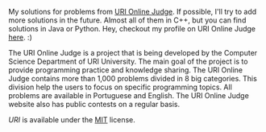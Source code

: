 My solutions for problems from [URI Online Judge]. If possible, I'll try to add more
solutions in the future. Almost all of them in C++, but you can find solutions in Java
or Python. Hey, checkout my profile on URI Online Judge [here]. :)

The URI Online Judge is a project that is being developed by the Computer Science 
Department of URI University. The main goal of the project is to provide programming 
practice and knowledge sharing. The URI Online Judge contains more than 1,000 problems 
divided in 8 big categories. This division help the users to focus on specific 
programming topics. All problems are available in Portuguese and English. 
The URI Online Judge website also has public contests on a regular basis.

_URI_ is available under the [MIT] license.

[URI Online Judge]: https://www.urionlinejudge.com.br/
[here]: https://www.urionlinejudge.com.br/judge/pt/profile/18554
[MIT]: https://opensource.org/licenses/mit-license.php
